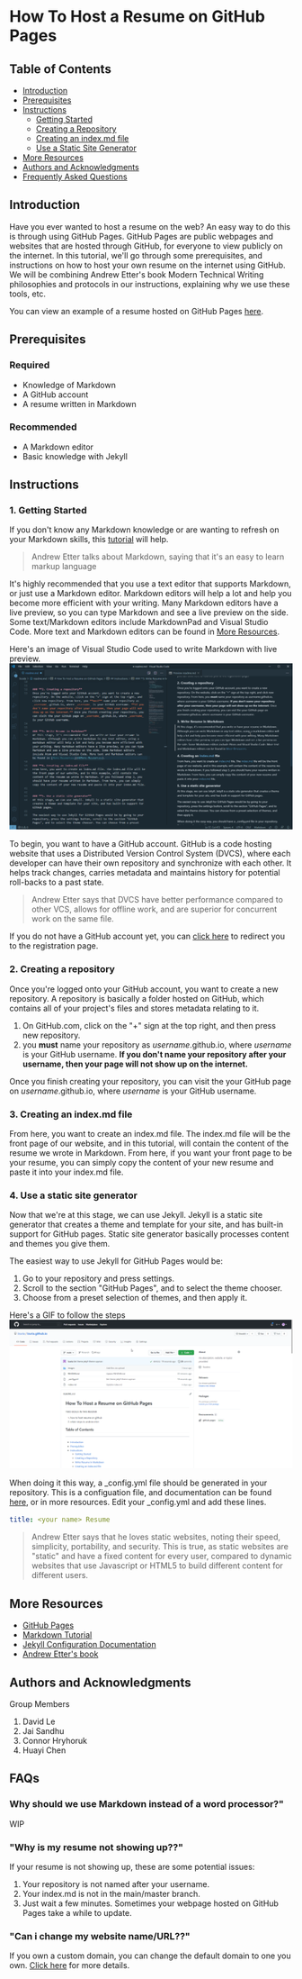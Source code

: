 # How To Host a Resume on GitHub Pages

## Table of Contents
- [Introduction](#Introduction)
- [Prerequisites](#Prerequisites)
- [Instructions](#Instructions)
    - [Getting Started](#1-Getting-Started)
    - [Creating a Repository](#2-Creating-A-Repository)
    - [Creating an index.md file](#3-creating-an-indexmd-file)
    - [Use a Static Site Generator](#4-use-a-static-site-generator)
- [More Resources](#More-Resources)
- [Authors and Acknowledgments](#Authors-and-Acknowledgments)   
- [Frequently Asked Questions](#FAQs)


## Introduction
Have you ever wanted to host a resume on the web? An easy way to do this is through using GitHub Pages. GitHub Pages are public webpages and websites that are hosted through GitHub, for everyone to view publicly on the internet. In this tutorial, we'll go through some prerequisites, and instructions on how to host your own resume on the internet using GitHub. We will be combining Andrew Etter's book Modern Technical Writing philosophies and protocols in our instructions, explaining why we use these tools, etc.

You can view an example of a resume hosted on GitHub Pages [here](https://izuria.github.io/).


## Prerequisites

### **Required**
- Knowledge of Markdown
- A GitHub account
- A resume written in Markdown

### **Recommended**
 - A Markdown editor
 - Basic knowledge with Jekyll

## Instructions

### **1. Getting Started**
If you don't know any Markdown knowledge or are wanting to refresh on your Markdown skills, this [tutorial][tutorial] will help. 

> Andrew Etter talks about Markdown, saying that it's an easy to learn markup language 

It's highly recommended that you use a text editor that supports Markdown, or just use a Markdown editor. Markdown editors will help a lot and help you become more efficient with your writing. Many Markdown editors have a live preview, so you can type Markdown and see a live preview on the side. Some text/Markdown editors include MarkdownPad and Visual Studio Code. More text and Markdown editors can be found in [More Resources](#More-Resources).

Here's an image of Visual Studio Code used to write Markdown with live preview.  
<img src=https://github.com/Izuria/Izuria.github.io/blob/main/images/Code_EOZkElLxBS.png width="640"/>

To begin, you want to have a GitHub account. GitHub is a code hosting website that uses a Distributed Version Control System (DVCS), where each developer can have their own repository and synchronize with each other. It helps track changes, carries metadata and maintains history for potential roll-backs to a past state. 

> Andrew Etter says that DVCS have better performance compared to other VCS, allows for offline work, and are superior for concurrent work on the same file.

If you do not have a GitHub account yet, you can [click here](https://github.com/join) to redirect you to the registration page.


### **2. Creating a repository**
Once you're logged onto your GitHub account, you want to create a new repository. A repository is basically a folder hosted on GitHub, which contains all of your project's files and stores metadata relating to it. 

1. On GitHub.com, click on the "+" sign at the top right, and then press new repository.
2. you **must** name your repository as _username_.github.io, where _username_ is your GitHub username. **If you don't name your repository after your username, then your page will not show up on the internet.**

Once you finish creating your repository, you can visit the your GitHub page on _username_.github.io, where _username_ is your GitHub username.


### **3. Creating an index.md file**
From here, you want to create an index.md file. The index.md file will be the front page of our website, and in this tutorial, will contain the content of the resume we wrote in Markdown. From here, if you want your front page to be your resume, you can simply copy the content of your new resume and paste it into your index.md file.

### **4. Use a static site generator**
Now that we're at this stage, we can use Jekyll. Jekyll is a static site generator that creates a theme and template for your site, and has built-in support for GitHub pages. Static site generator basically processes content and themes you give them.  

The easiest way to use Jekyll for GitHub Pages would be:
1. Go to your repository and press settings.
2. Scroll to the section "GitHub Pages", and to select the theme chooser. 
3. Choose from a preset selection of themes, and then apply it.


Here's a GIF to follow the steps   
![sickImage](https://github.com/Izuria/Izuria.github.io/blob/main/images/leu14xOVrS.gif)

When doing it this way, a _config.yml file should be generated in your repository. This is a configuation file, and documentation can be found [here][configdoc], or in more resources. Edit your _config.yml and add these lines.
```yml
title: <your name> Resume
```


> Andrew Etter says that he loves static websites, noting their speed, simplicity, portability, and security. This is true, as static websites are "static" and have a fixed content for every user, compared to dynamic websites that use Javascript or HTML5 to build different content for different users.



## More Resources
- [GitHub Pages][githubpages]
- [Markdown Tutorial][tutorial]
- [Jekyll Configuration Documentation][configdoc]
- [Andrew Etter's book][etterbook]

## Authors and Acknowledgments

Group Members
1. David Le
2. Jai Sandhu
3. Connor Hryhoruk
4. Huayi Chen


## FAQs

### **Why should we use Markdown instead of a word processor?**"  
WIP

### **"Why is my resume not showing up??"**
If your resume is not showing up, these are some potential issues:  
1. Your repository is not named after your username.
2. Your index.md is not in the main/master branch.
3. Just wait a few minutes. Sometimes your webpage hosted on GitHub Pages take a while to update.

### **"Can i change my website name/URL??"**
If you own a custom domain, you can change the default domain to one you own. [Click here](https://docs.github.com/en/free-pro-team@latest/github/working-with-github-pages/configuring-a-custom-domain-for-your-github-pages-site) for more details.

[etterbook]:https://www.amazon.ca/Modern-Technical-Writing-Introduction-Documentation-ebook/dp/B01A2QL9SS
[githubpages]:https://pages.github.com/
[tutorial]:https://www.markdowntutorial.com/
[configdoc]:https://jekyllrb.com/docs/configuration/
